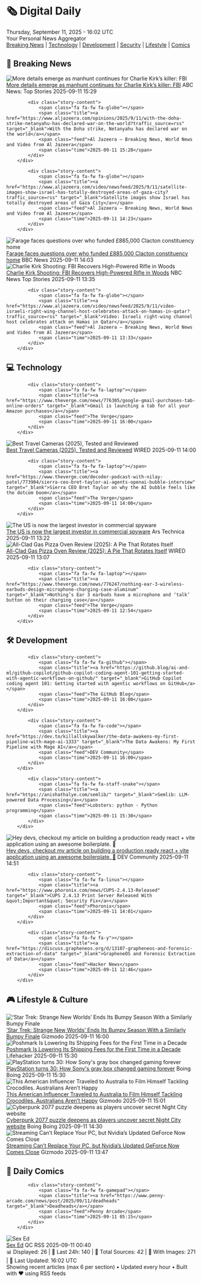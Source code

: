 <!-- Processing 54 RSS feeds at 2025-09-11 16:01:56 UTC -->
<!-- Processing: XKCD -->
<!-- Processing: Penny Arcade -->
<!-- Processing: Poorly Drawn Lines -->
<!-- Processing: Garfield -->
<!-- Processing: CNN Top Stories -->
<!-- Processing: CNN Breaking News -->
<!-- Processing: BBC Breaking News -->
<!-- Processing: Al Jazeera Breaking News -->
<!-- Processing: Reuters Top News -->
<!-- Processing: Associated Press Breaking -->
<!-- Processing: ABC News Breaking -->
<!-- Processing: NBC News Breaking -->
<!-- Processing: Sky News World -->
<!-- Processing: The Verge -->
<!-- Processing: O'Reilly Radar -->
<!-- Processing: Slashdot -->
<!-- Processing: Lobsters Python -->
<!-- Processing: Dev.to -->
<!-- Processing: DistroWatch -->
<!-- Processing: Linux.com -->
<!-- Processing: GitHub Blog -->
<!-- Processing: GitLab Blog -->
<!-- Processing: InfoQ -->
<!-- Processing: Martin Fowler -->
<!-- Processing: Coding Horror -->
<!-- Processing: Lifehacker -->
<!-- Processing: Gizmodo -->
<!-- Processing: Boing Boing -->
<!-- Generated 12 new posts out of 28 feeds processed -->
<div class="newspaper-header">
    <h1 class="newspaper-title">🗞️ Digital Daily</h1>
    <div class="newspaper-date">Thursday, September 11, 2025 - 16:02 UTC</div>
    <div class="newspaper-subtitle">Your Personal News Aggregator</div>
</div>

<div class="newspaper-nav">
    <a href="#breaking">Breaking News</a> |
    <a href="#tech">Technology</a> |
    <a href="#dev">Development</a> |
    <a href="#security">Security</a> |
    <a href="#lifestyle">Lifestyle</a> |
    <a href="#webcomics">Comics</a>
</div>

<div class="news-section breaking-news" id="breaking">
<h2 class="section-header">🚨 Breaking News</h2>
<div class="stories-container">
<div class="story">
            <img src="https://s.abcnews.com/images/Politics/charlie-kirk-speaking-gty-jt-250910_1757547358804_hpMain_4x3t_384.jpg" alt="More details emerge as manhunt continues for Charlie Kirk’s killer: FBI" class="story-image" loading="lazy" onerror="this.style.display='none'">
            <div class="story-content">
                <span class="fa fa-fw fa-tv"></span>
                <span class="title"><a href="https://abcnews.go.com/US/charlie-kirk-shooting-fbi-appeals-tips-manhunt-continues/story?id=125469211" target="_blank">More details emerge as manhunt continues for Charlie Kirk’s killer: FBI</a></span>
                <span class="feed">ABC News: Top Stories</span>
                <span class="time">2025-09-11 15:29</span>
            </div>
        </div>
<div class="story">
            
            <div class="story-content">
                <span class="fa fa-fw fa-globe"></span>
                <span class="title"><a href="https://www.aljazeera.com/opinions/2025/9/11/with-the-doha-strike-netanyahu-has-declared-war-on-the-world?traffic_source=rss" target="_blank">With the Doha strike, Netanyahu has declared war on the world</a></span>
                <span class="feed">Al Jazeera – Breaking News, World News and Video from Al Jazeera</span>
                <span class="time">2025-09-11 15:28</span>
            </div>
        </div>
<div class="story">
            
            <div class="story-content">
                <span class="fa fa-fw fa-globe"></span>
                <span class="title"><a href="https://www.aljazeera.com/video/newsfeed/2025/9/11/satellite-images-show-israel-has-totally-destroyed-areas-of-gaza-city?traffic_source=rss" target="_blank">Satellite images show Israel has totally destroyed areas of Gaza City</a></span>
                <span class="feed">Al Jazeera – Breaking News, World News and Video from Al Jazeera</span>
                <span class="time">2025-09-11 14:23</span>
            </div>
        </div>
<div class="story">
            <img src="https://ichef.bbci.co.uk/ace/standard/240/cpsprodpb/2924/live/5cd5fbd0-8ef3-11f0-84c8-99de564f0440.jpg" alt="Farage faces questions over who funded £885,000 Clacton constituency home" class="story-image" loading="lazy" onerror="this.style.display='none'">
            <div class="story-content">
                <span class="fa fa-fw fa-flag"></span>
                <span class="title"><a href="https://www.bbc.com/news/articles/ce845w70g0yo?at_medium=RSS&at_campaign=rss" target="_blank">Farage faces questions over who funded £885,000 Clacton constituency home</a></span>
                <span class="feed">BBC News</span>
                <span class="time">2025-09-11 14:03</span>
            </div>
        </div>
<div class="story">
            <img src="https://media-cldnry.s-nbcnews.com/image/upload/t_fit_1500w/mpx/2704722219/2025_09/1757597734846_tdy_news_sr_charlie_kirk_update_1_250911_1920x1080-9mlebw.jpg" alt="Charlie Kirk Shooting: FBI Recovers High-Powered Rifle in Woods" class="story-image" loading="lazy" onerror="this.style.display='none'">
            <div class="story-content">
                <span class="fa fa-fw fa-broadcast-tower"></span>
                <span class="title"><a href="https://www.today.com/video/high-powered-rifle-recovered-after-charlie-kirk-shooting-fbi-247365189970" target="_blank">Charlie Kirk Shooting: FBI Recovers High-Powered Rifle in Woods</a></span>
                <span class="feed">NBC News Top Stories</span>
                <span class="time">2025-09-11 13:35</span>
            </div>
        </div>
<div class="story">
            
            <div class="story-content">
                <span class="fa fa-fw fa-globe"></span>
                <span class="title"><a href="https://www.aljazeera.com/video/newsfeed/2025/9/11/video-israeli-right-wing-channel-host-celebrates-attack-on-hamas-in-qatar?traffic_source=rss" target="_blank">Video: Israeli right-wing channel host celebrates attack on Hamas in Qatar</a></span>
                <span class="feed">Al Jazeera – Breaking News, World News and Video from Al Jazeera</span>
                <span class="time">2025-09-11 13:33</span>
            </div>
        </div>
</div>
</div>
<div class="news-section tech-news" id="tech">
<h2 class="section-header">💻 Technology</h2>
<div class="stories-container">
<div class="story">
            
            <div class="story-content">
                <span class="fa fa-fw fa-laptop"></span>
                <span class="title"><a href="https://www.theverge.com/news/776305/google-gmail-purchases-tab-online-orders" target="_blank">Gmail is launching a tab for all your Amazon purchases</a></span>
                <span class="feed">The Verge</span>
                <span class="time">2025-09-11 16:00</span>
            </div>
        </div>
<div class="story">
            <img src="https://media.wired.com/photos/68c1e7369f996c85f0188f7a/master/pass/The%207%20Best%20Travel%20Cameras.png" alt="Best Travel Cameras (2025), Tested and Reviewed" class="story-image" loading="lazy" onerror="this.style.display='none'">
            <div class="story-content">
                <span class="fa fa-fw fa-bolt"></span>
                <span class="title"><a href="https://www.wired.com/gallery/best-travel-cameras/" target="_blank">Best Travel Cameras (2025), Tested and Reviewed</a></span>
                <span class="feed">WIRED</span>
                <span class="time">2025-09-11 14:00</span>
            </div>
        </div>
<div class="story">
            
            <div class="story-content">
                <span class="fa fa-fw fa-laptop"></span>
                <span class="title"><a href="https://www.theverge.com/decoder-podcast-with-nilay-patel/773904/sierra-ceo-bret-taylor-ai-agents-openai-bubble-interview" target="_blank">Sierra CEO Bret Taylor on why the AI bubble feels like the dotcom boom</a></span>
                <span class="feed">The Verge</span>
                <span class="time">2025-09-11 14:00</span>
            </div>
        </div>
<div class="story">
            <img src="https://cdn.arstechnica.net/wp-content/uploads/2023/07/exploit-vulnerability-security-1-500x500.jpg" alt="The US is now the largest investor in commercial spyware" class="story-image" loading="lazy" onerror="this.style.display='none'">
            <div class="story-content">
                <span class="fa fa-fw fa-cog"></span>
                <span class="title"><a href="https://arstechnica.com/security/2025/09/the-us-is-now-the-largest-investor-in-commercial-spyware/" target="_blank">The US is now the largest investor in commercial spyware</a></span>
                <span class="feed">Ars Technica</span>
                <span class="time">2025-09-11 13:22</span>
            </div>
        </div>
<div class="story">
            <img src="https://media.wired.com/photos/68c22bfadb02b730f61b1d5f/master/pass/Review-%20All-Clad%20Gas%20Pizza%20Oven.png" alt="All-Clad Gas Pizza Oven Review (2025): A Pie That Rotates Itself" class="story-image" loading="lazy" onerror="this.style.display='none'">
            <div class="story-content">
                <span class="fa fa-fw fa-bolt"></span>
                <span class="title"><a href="https://www.wired.com/review/all-clad-gas-pizza-oven/" target="_blank">All-Clad Gas Pizza Oven Review (2025): A Pie That Rotates Itself</a></span>
                <span class="feed">WIRED</span>
                <span class="time">2025-09-11 13:07</span>
            </div>
        </div>
<div class="story">
            
            <div class="story-content">
                <span class="fa fa-fw fa-laptop"></span>
                <span class="title"><a href="https://www.theverge.com/news/776247/nothing-ear-3-wireless-earbuds-design-microphone-charging-case-aluminum" target="_blank">Nothing’s Ear 3 earbuds have a microphone and ‘talk’ button on their charging case</a></span>
                <span class="feed">The Verge</span>
                <span class="time">2025-09-11 12:54</span>
            </div>
        </div>
</div>
</div>
<div class="news-section dev-news" id="dev">
<h2 class="section-header">🛠️ Development</h2>
<div class="stories-container">
<div class="story">
            
            <div class="story-content">
                <span class="fa fa-fw fa-github"></span>
                <span class="title"><a href="https://github.blog/ai-and-ml/github-copilot/github-copilot-coding-agent-101-getting-started-with-agentic-workflows-on-github/" target="_blank">GitHub Copilot coding agent 101: Getting started with agentic workflows on GitHub</a></span>
                <span class="feed">The GitHub Blog</span>
                <span class="time">2025-09-11 16:00</span>
            </div>
        </div>
<div class="story">
            
            <div class="story-content">
                <span class="fa fa-fw fa-code"></span>
                <span class="title"><a href="https://dev.to/killallskywalker/the-data-awakens-my-first-pipeline-with-mage-ai-1333" target="_blank">The Data Awakens: My First Pipeline with Mage AI</a></span>
                <span class="feed">DEV Community</span>
                <span class="time">2025-09-11 16:00</span>
            </div>
        </div>
<div class="story">
            
            <div class="story-content">
                <span class="fa fa-fw fa-staff-snake"></span>
                <span class="title"><a href="https://anishathalye.com/semlib/" target="_blank">Semlib: LLM-powered Data Processing</a></span>
                <span class="feed">Lobsters: python - Python programming</span>
                <span class="time">2025-09-11 15:30</span>
            </div>
        </div>
<div class="story">
            <img src="https://media2.dev.to/dynamic/image/width=800%2Cheight=%2Cfit=scale-down%2Cgravity=auto%2Cformat=auto/https%3A%2F%2Fdev-to-uploads.s3.amazonaws.com%2Fuploads%2Fuser%2Fprofile_image%2F392464%2F38017c9b-89f2-42ab-b7d3-41a25728aead.jpeg" alt="Hey devs, checkout my article on building a production ready react + vite application using an awesome boilerplate. 🚀" class="story-image" loading="lazy" onerror="this.style.display='none'">
            <div class="story-content">
                <span class="fa fa-fw fa-code"></span>
                <span class="title"><a href="https://dev.to/singhamandeep007/hey-devs-checkout-my-article-on-building-a-production-ready-react-vite-application-using-an-2n6k" target="_blank">Hey devs, checkout my article on building a production ready react + vite application using an awesome boilerplate. 🚀</a></span>
                <span class="feed">DEV Community</span>
                <span class="time">2025-09-11 14:51</span>
            </div>
        </div>
<div class="story">
            
            <div class="story-content">
                <span class="fa fa-fw fa-linux"></span>
                <span class="title"><a href="https://www.phoronix.com/news/CUPS-2.4.13-Released" target="_blank">CUPS 2.4.13 Print Server Released With &quot;Important&quot; Security Fix</a></span>
                <span class="feed">Phoronix</span>
                <span class="time">2025-09-11 14:01</span>
            </div>
        </div>
<div class="story">
            
            <div class="story-content">
                <span class="fa fa-fw fa-y"></span>
                <span class="title"><a href="https://discuss.grapheneos.org/d/13107-grapheneos-and-forensic-extraction-of-data" target="_blank">GrapheneOS and Forensic Extraction of Data</a></span>
                <span class="feed">Hacker News</span>
                <span class="time">2025-09-11 12:46</span>
            </div>
        </div>
</div>
</div>
<div class="news-section lifestyle-news" id="lifestyle">
<h2 class="section-header">🎮 Lifestyle & Culture</h2>
<div class="stories-container">
<div class="story">
            <img src="https://gizmodo.com/app/uploads/2025/09/star-trek-strange-new-worlds-recap-new-life-and-new-civilizations.jpg" alt="‘Star Trek: Strange New Worlds’ Ends Its Bumpy Season With a Similarly Bumpy Finale" class="story-image" loading="lazy" onerror="this.style.display='none'">
            <div class="story-content">
                <span class="fa fa-fw fa-computer"></span>
                <span class="title"><a href="https://gizmodo.com/star-trek-strange-new-worlds-finale-recap-batel-2000655154" target="_blank">‘Star Trek: Strange New Worlds’ Ends Its Bumpy Season With a Similarly Bumpy Finale</a></span>
                <span class="feed">Gizmodo</span>
                <span class="time">2025-09-11 16:00</span>
            </div>
        </div>
<div class="story">
            <img src="https://lifehacker.com/imagery/articles/01K4WH8P9B4CAEBEF06Z5730R4/hero-image.png" alt="Poshmark Is Lowering Its Shipping Fees for the First Time in a Decade" class="story-image" loading="lazy" onerror="this.style.display='none'">
            <div class="story-content">
                <span class="fa fa-fw fa-life-ring"></span>
                <span class="title"><a href="https://lifehacker.com/tech/poshmark-is-lowering-its-shipping-fees?utm_medium=RSS" target="_blank">Poshmark Is Lowering Its Shipping Fees for the First Time in a Decade</a></span>
                <span class="feed">Lifehacker</span>
                <span class="time">2025-09-11 15:30</span>
            </div>
        </div>
<div class="story">
            <img src="https://i0.wp.com/boingboing.net/wp-content/uploads/2018/09/playstation_classic_01_1920.jpg?fit=1600%2C1067&amp;quality=60&amp;ssl=1" alt="PlayStation turns 30: How Sony&#x27;s gray box changed gaming forever" class="story-image" loading="lazy" onerror="this.style.display='none'">
            <div class="story-content">
                <span class="fa fa-fw fa-arrow-right"></span>
                <span class="title"><a href="https://boingboing.net/2025/09/11/playstation-turns-30-how-sonys-gray-box-changed-gaming-forever.html" target="_blank">PlayStation turns 30: How Sony&#x27;s gray box changed gaming forever</a></span>
                <span class="feed">Boing Boing</span>
                <span class="time">2025-09-11 15:30</span>
            </div>
        </div>
<div class="story">
            <img src="https://gizmodo.com/app/uploads/2025/09/the-real-tarzan.jpg" alt="This American Influencer Traveled to Australia to Film Himself Tackling Crocodiles. Australians Aren’t Happy" class="story-image" loading="lazy" onerror="this.style.display='none'">
            <div class="story-content">
                <span class="fa fa-fw fa-computer"></span>
                <span class="title"><a href="https://gizmodo.com/american-influencer-traveled-australia-film-himself-tackling-crocodiles-2000657380" target="_blank">This American Influencer Traveled to Australia to Film Himself Tackling Crocodiles. Australians Aren’t Happy</a></span>
                <span class="feed">Gizmodo</span>
                <span class="time">2025-09-11 15:01</span>
            </div>
        </div>
<div class="story">
            <img src="https://i0.wp.com/boingboing.net/wp-content/uploads/2022/12/bb-12.jpg?fit=1036%2C514&amp;quality=60&amp;ssl=1" alt="Cyberpunk 2077 puzzle deepens as players uncover secret Night City website" class="story-image" loading="lazy" onerror="this.style.display='none'">
            <div class="story-content">
                <span class="fa fa-fw fa-arrow-right"></span>
                <span class="title"><a href="https://boingboing.net/2025/09/11/cyberpunk-2077-puzzle-deepens-as-players-uncover-secret-night-city-website.html" target="_blank">Cyberpunk 2077 puzzle deepens as players uncover secret Night City website</a></span>
                <span class="feed">Boing Boing</span>
                <span class="time">2025-09-11 14:30</span>
            </div>
        </div>
<div class="story">
            <img src="https://gizmodo.com/app/uploads/2025/09/MacBook-Pro-14-Doom-Dark-Ages-GeForce-now-1.jpg" alt="Streaming Can’t Replace Your PC, but Nvidia’s Updated GeForce Now Comes Close" class="story-image" loading="lazy" onerror="this.style.display='none'">
            <div class="story-content">
                <span class="fa fa-fw fa-computer"></span>
                <span class="title"><a href="https://gizmodo.com/streaming-cant-replace-your-pc-but-nvidias-updated-geforce-now-comes-close-2000657060" target="_blank">Streaming Can’t Replace Your PC, but Nvidia’s Updated GeForce Now Comes Close</a></span>
                <span class="feed">Gizmodo</span>
                <span class="time">2025-09-11 13:47</span>
            </div>
        </div>
</div>
</div>
<div class="news-section webcomics-section" id="webcomics">
<h2 class="section-header">🎨 Daily Comics</h2>
<div class="stories-container">
<div class="story">
            
            <div class="story-content">
                <span class="fa fa-fw fa-gamepad"></span>
                <span class="title"><a href="https://www.penny-arcade.com/news/post/2025/09/11/deadheads" target="_blank">Deadheads</a></span>
                <span class="feed">Penny Arcade</span>
                <span class="time">2025-09-11 05:15</span>
            </div>
        </div>
<div class="story">
            <img src="http://www.questionablecontent.net/comics/5655.png" alt="Sex Ed" class="story-image" loading="lazy" onerror="this.style.display='none'">
            <div class="story-content">
                <span class="fa fa-fw fa-music"></span>
                <span class="title"><a href="http://questionablecontent.net/view.php?comic=5655" target="_blank">Sex Ed</a></span>
                <span class="feed">QC RSS</span>
                <span class="time">2025-09-11 00:40</span>
            </div>
        </div>
</div>
</div>

<div class="newspaper-footer">
    <div class="stats">
        📊 Displayed: 26 | 📅 Last 24h: 140 | 📡 Total Sources: 42 | 📸 With Images: 271 |
        🔄 Last Updated: 16:02 UTC
    </div>
    <div class="footer-note">
        Showing recent articles (max 6 per section) • Updated every hour • Built with ❤️ using RSS feeds
    </div>
</div>
